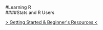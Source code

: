 #Learning R  
####Stats and R Users

[> Getting Started & Beginner's Resources <](http://rpubs.com/dkvale/Learn2R)
